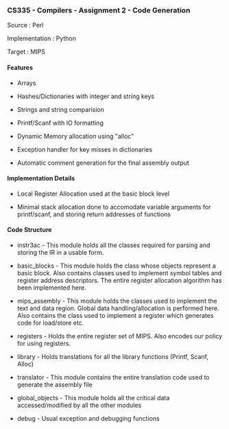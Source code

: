 ### CS335 - Compilers - Assignment 2 - Code Generation ###

Source : Perl

Implementation : Python

Target : MIPS

#### Features 

* Arrays

* Hashes/Dictionaries with integer and string keys

* Strings and string comparision

* Printf/Scanf with IO formatting

* Dynamic Memory allocation using "alloc"

* Exception handler for key misses in dictionaries

* Automatic comment generation for the final assembly output

#### Implementation Details

* Local Register Allocation used at the basic block level

* Minimal stack allocation done to accomodate variable arguments for printf/scanf, and storing return addresses of functions

#### Code Structure

* instr3ac - This module holds all the classes required for parsing and storing the IR in a usable form.

* basic_blocks - This module holds the class whose objects represent a basic block. Also contains classes used to implement symbol tables and register address descriptors. The entire register allocation algorithm has been implemented here.

* mips_assembly - This module holds the classes used to implement the text and data region. Global data handling/allocation is performed here. Also contains the class used to implement a register which generates code for load/store etc.

* registers - Holds the entire register set of MIPS. Also encodes our policy for using registers.

* library - Holds translations for all the library functions (Printf, Scanf, Alloc)

* translator - This module contains the entire translation code used to generate the assembly file

* global_objects - This module holds all the critical data accessed/modified by all the other modules

* debug - Usual exception and debugging functions
